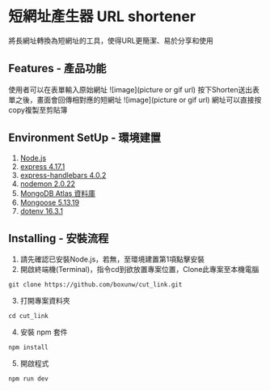 # 短網址產生器 URL shortener
將長網址轉換為短網址的工具，使得URL更簡潔、易於分享和使用
## Features - 產品功能
使用者可以在表單輸入原始網址
![image](picture or gif url)
按下Shorten送出表單之後，畫面會回傳相對應的短網址
![image](picture or gif url)
網址可以直接按copy複製至剪貼簿
## Environment SetUp - 環境建置
1. [Node.js](https://nodejs.org/zh-tw)
2. [express 4.17.1](https://www.npmjs.com/package/express/v/4.17.1)
3. [express-handlebars 4.0.2](https://www.npmjs.com/package/express-handlebars?activeTab=versions)
4. [nodemon 2.0.22](https://www.npmjs.com/package/nodemon)
5. [MongoDB Atlas 資料庫](https://www.mongodb.com/atlas/database)
6. [Mongoose 5.13.19](https://www.npmjs.com/package/mongoose?activeTab=versions)
7. [dotenv 16.3.1](https://www.npmjs.com/package/dotenv)
## Installing - 安裝流程
1. 請先確認已安裝Node.js，若無，至環境建置第1項點擊安裝
2. 開啟終端機(Terminal)，指令cd到欲放置專案位置，Clone此專案至本機電腦
```
git clone https://github.com/boxunw/cut_link.git
```
3. 打開專案資料夾
```
cd cut_link
```
4. 安裝 npm 套件
```
npm install
```
5. 開啟程式
```
npm run dev
```



